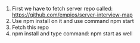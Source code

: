 1. First we have to fetch server repo called: https://github.com/empios/server-interview-map
2. Use npm install on it and use command npm start
3. Fetch this repo
4. npm install and type command: npm start as well
